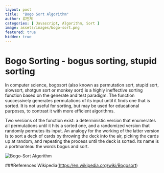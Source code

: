 ```yaml
---
layout: post
title:  "Bogo Sort Algorithm"
author: 류민재
categories: [ Javascript, Algorithm, Sort ]
image: assets/images/bogo-sort.png
featured: true
hidden: true
---
```


# Bogo Sorting - bogus sorting, stupid sorting

In computer science, bogosort (also known as permutation sort, stupid sort, slowsort, shotgun sort or monkey sort) is a highly ineffective sorting function based on the generate and test paradigm. The function successively generates permutations of its input until it finds one that is sorted. It is not useful for sorting, but may be used for educational purposes, to contrast it with more efficient algorithms.

Two versions of the function exist: a deterministic version that enumerates all permutations until it hits a sorted one, and a randomized version that randomly permutes its input. An analogy for the working of the latter version is to sort a deck of cards by throwing the deck into the air, picking the cards up at random, and repeating the process until the deck is sorted. Its name is a portmanteau the words bogus and sort.

![Bogo-Sort Algorithm](https://upload.wikimedia.org/wikipedia/commons/7/7b/Bogo_sort_animation.gif)

###References
Wikipedia(https://en.wikipedia.org/wiki/Bogosort)
